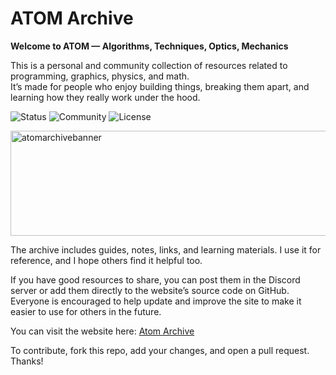# ATOM Archive

**Welcome to ATOM — Algorithms, Techniques, Optics, Mechanics**

This is a personal and community collection of resources related to programming, graphics, physics, and math.  
It’s made for people who enjoy building things, breaking them apart, and learning how they really work under the hood.

![Status](https://badgen.net/badge/Status/Development/orange?icon=github)
![Community](https://badgen.net/badge/Source/Community/blue)
![License](https://badgen.net/badge/license/GNU-Public/green)

<img width="600" height="168" alt="atomarchivebanner" src="https://github.com/user-attachments/assets/22ac22a5-6faf-4b50-b51f-df634adc7184" />

The archive includes guides, notes, links, and learning materials. I use it for reference, and I hope others find it helpful too.

If you have good resources to share, you can post them in the Discord server or add them directly to the website’s source code on GitHub.  
Everyone is encouraged to help update and improve the site to make it easier to use for others in the future.

You can visit the website here: [Atom Archive](https://parven05.github.io/Atom/)

To contribute, fork this repo, add your changes, and open a pull request. Thanks!
